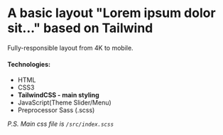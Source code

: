 # A basic layout "Lorem ipsum dolor sit..." based on Tailwind
Fully-responsible layout from 4K to mobile.
#### Technologies:
* HTML
* CSS3
* **TailwindCSS - main styling**
* JavaScript(Theme Slider/Menu)
* Preprocessor Sass (.scss)

*P.S. Main css file is `/src/index.scss`*